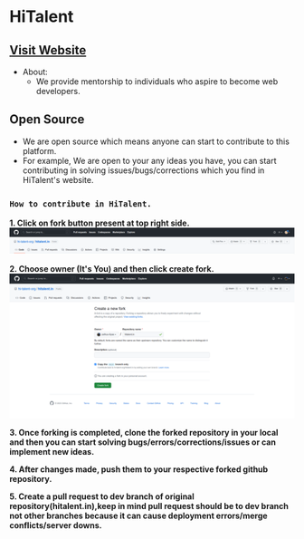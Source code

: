 # HiTalent

## [Visit Website](https://hitalent.in)

- About:
  - We provide mentorship to individuals who aspire to become web developers.

## Open Source

- We are open source which means anyone can start to contribute to this platform.
- For example, We are open to your any ideas you have, you can start contributing in solving issues/bugs/corrections which you find in HiTalent's website.

### `How to contribute in HiTalent.`

<p>
<strong>
1. Click on fork button present at top right side.
</strong>
<img src="./images/contribution/s1.png" alt="Fork Button">
</p>

<p>
<strong>
2. Choose owner (It's You) and then click create fork.
</strong>
<img src="./images/contribution/s2.png" alt="Create Fork Page">
</p>

<p>
<strong>
3. Once forking is completed, clone the forked repository in your local and then you can start solving bugs/errors/corrections/issues or can implement new ideas.
</strong>
</p>

<p>
<strong>
4. After changes made, push them to your respective forked github repository.
</strong>
</p>

<p>
<strong>
5. Create a pull request to dev branch of original repository(hitalent.in),keep in mind pull request should be to dev branch not other branches because it can cause deployment errors/merge conflicts/server downs.
</strong>
</p>